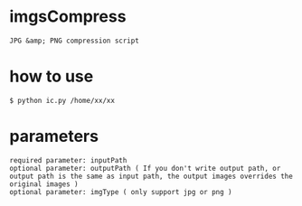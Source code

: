 # imgsCompress
    JPG &amp; PNG compression script
# how to use
    $ python ic.py /home/xx/xx
# parameters
    required parameter: inputPath
    optional parameter: outputPath ( If you don't write output path, or output path is the same as input path, the output images overrides the original images )
    optional parameter: imgType ( only support jpg or png )

